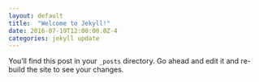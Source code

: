 ```yaml
---
layout: default
title:  "Welcome to Jekyll!"
date: 2016-07-19T12:00:00.0Z-4
categories: jekyll update
---
```

You’ll find this post in your `_posts` directory. Go ahead and edit it and re-build the site to see your changes.